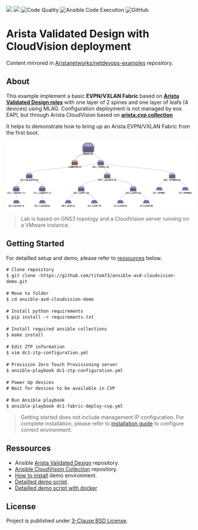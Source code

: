 ![](https://img.shields.io/badge/Arista-CVP%20Automation-blue) ![](https://img.shields.io/badge/Arista-EOS%20Automation-blue) ![Code Quality](https://github.com/titom73/ansible-avd-cloudvision-demo/workflows/Code%20Quality/badge.svg) ![Ansible Code Execution](https://github.com/titom73/ansible-avd-cloudvision-demo/workflows/Ansible%20Code%20Execution/badge.svg?branch=master) ![GitHub](https://img.shields.io/github/license/titom73/ansible-avd-cloudvision-demo)
# Arista Validated Design with CloudVision deployment

Content mirrored in [Aristanetworks/netdevops-examples](https://github.com/aristanetworks/netdevops-examples) repository.

## About

This example implement a basic __EVPN/VXLAN Fabric__ based on __[Arista Validated Design roles](https://github.com/aristanetworks/ansible-avd)__ with one layer of 2 spines and one layer of leafs (4 devices) using MLAG. Configuration deployment is not managed by eos EAPI, but through Arista CloudVision based on __[arista.cvp collection](https://github.com/aristanetworks/ansible-cvp/)__

It helps to demonstrate how to bring up an Arista EVPN/VXLAN Fabric from the first boot.

![Lab Topology](data/cloudvision-device-topology.png)

> Lab is based on GNS3 topology and a CloudVision server running on a VMware instance.

## Getting Started

For detailled setup and demo, please refer to [ressources](#ressources) below.

```shell
# Clone repository
$ git clone -https://github.com/titom73/ansible-avd-cloudvision-demo.git

# Move to folder
$ cd ansible-avd-cloudvision-demo

# Install python requirements
$ pip install -r requirements.txt

# Install required ansible collections
$ make install

# Edit ZTP information
$ vim dc1-ztp-configuration.yml

# Provision Zero Touch Provisioning server
$ ansible-playbook dc1-ztp-configuration.yml

# Power Up devices
# Wait for devices to be available in CVP

# Run Ansible playbook 
$ ansible-playbook dc1-fabric-deploy-cvp.yml
```

> Getting started does not include management IP configuration. For complete installation, please refer to [installation guide](INSTALLATION.md) to configure correct environment.

## Ressources

- Ansible [Arista Validated Design](https://github.com/aristanetworks/ansible-avd) repository.
- [Ansible CloudVision Collection](https://github.com/aristanetworks/ansible-cvp) repository.
- [How to install](INSTALLATION.md) demo environment.
- [Detailled demo script](DEMO.md).
- [Detailled demo script with docker](data/DEMO_DOCKER.md)

## License

Project is published under [3-Clause BSD License](LICENSE).

